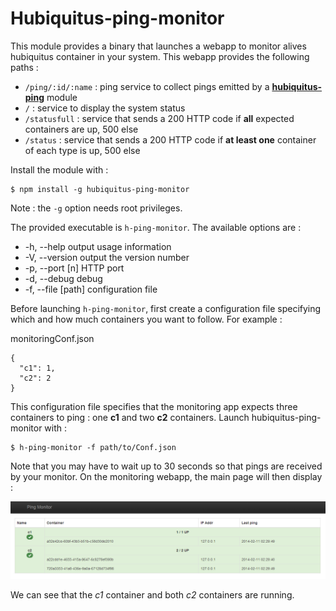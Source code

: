 # Hubiquitus-ping-monitor

This module provides a binary that launches a webapp to monitor alives hubiquitus container in your system.
This webapp provides the following paths :

  - `/ping/:id/:name` : ping service to collect pings emitted by a [**hubiquitus-ping**](https://github.com/hubiquitus-addons/hubiquitus-ping) module
  - `/` : service to display the system status
  - `/statusfull` : service that sends a 200 HTTP code if **all** expected containers are up, 500 else
  - `/status` : service that sends a 200 HTTP code if **at least one** container of each type is up, 500 else

Install the module with :

    $ npm install -g hubiquitus-ping-monitor

Note : the `-g` option needs root privileges.

The provided executable is `h-ping-monitor`.
The available options are :

  - -h, --help          output usage information
  - -V, --version       output the version number
  - -p, --port [n]      HTTP port
  - -d, --debug         debug
  - -f, --file [path]   configuration file


Before launching `h-ping-monitor`, first create a configuration file specifying which and how much containers you want to follow. For example :

monitoringConf.json
```
{
  "c1": 1,
  "c2": 2
}
```
This configuration file specifies that the monitoring app expects three containers to ping : one **c1** and two **c2** containers.
Launch hubiquitus-ping-monitor with :

    $ h-ping-monitor -f path/to/Conf.json

Note that you may have to wait up to 30 seconds so that pings are received by your monitor.
On the monitoring webapp, the main page will then display :

![alt tag](./screenshots/h-ping-monitor.png)

We can see that the *c1* container and both *c2* containers are running.
